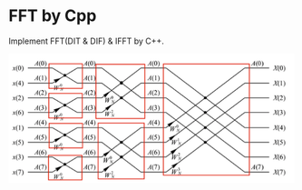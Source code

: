 # FFT by Cpp

Implement FFT(DIT & DIF) & IFFT by C++. 

![image](https://github.com/jhfu/FFT-by-Cpp/blob/master/demo.png)




​			
​		
​	
